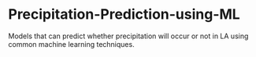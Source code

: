 # Precipitation-Prediction-using-ML
Models that can predict whether precipitation will occur or not in LA using common machine learning techniques.
